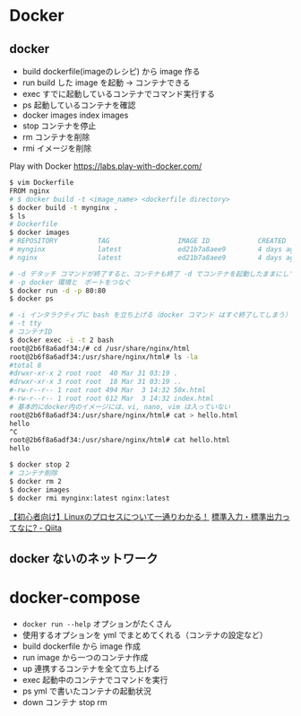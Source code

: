 # Docker
## docker
- build
dockerfile(imageのレシピ) から image 作る
- run
build した image を起動 -> コンテナできる
- exec
すでに起動しているコンテナでコマンド実行する
- ps
起動しているコンテナを確認
- docker images
index images
- stop
コンテナを停止
- rm
コンテナを削除
- rmi
イメージを削除

Play with Docker
https://labs.play-with-docker.com/
```bash
$ vim Dockerfile
FROM nginx
# $ docker build -t <image_name> <dockerfile directory>
$ docker build -t mynginx .
$ ls
# Dockerfile
$ docker images
# REPOSITORY          TAG                 IMAGE ID            CREATED             SIZE
# mynginx             latest              ed21b7a8aee9        4 days ago          127MB
# nginx               latest              ed21b7a8aee9        4 days ago          127MB

# -d デタッチ コマンドが終了すると、コンテナも終了 -d でコンテナを起動したままにしておく
# -p docker 環境と　ポートをつなぐ
$ docker run -d -p 80:80
$ docker ps

# -i インタラクティブに bash を立ち上げる（docker コマンド はすぐ終了してしまう）標準入力STDINをopenにしておく
# -t tty
# コンテナID
$ docker exec -i -t 2 bash
root@2b6f8a6adf34:/# cd /usr/share/nginx/html
root@2b6f8a6adf34:/usr/share/nginx/html# ls -la
#total 8
#drwxr-xr-x 2 root root  40 Mar 31 03:19 .
#drwxr-xr-x 3 root root  18 Mar 31 03:19 ..
#-rw-r--r-- 1 root root 494 Mar  3 14:32 50x.html
#-rw-r--r-- 1 root root 612 Mar  3 14:32 index.html
# 基本的にdocker内のイメージには、vi, nano, vim は入っていない
root@2b6f8a6adf34:/usr/share/nginx/html# cat > hello.html
hello
^C
root@2b6f8a6adf34:/usr/share/nginx/html# cat hello.html
hello

$ docker stop 2
# コンテナ削除
$ docker rm 2
$ docker images
$ docker rmi mynginx:latest nginx:latest
```

[【初心者向け】Linuxのプロセスについて一通りわかる！](https://eng-entrance.com/linux-process)
[標準入力・標準出力ってなに? - Qiita](https://qiita.com/angel_p_57/items/03582181e9f7a69f8168)
## docker ないのネットワーク

# docker-compose
- `docker run --help` オプションがたくさん
- 使用するオプションを yml でまとめてくれる（コンテナの設定など）
- build
dockerfile から image 作成
- run
image から一つのコンテナ作成
- up
連携するコンテナを全て立ち上げる
- exec
起動中のコンテナでコマンドを実行
- ps
yml で書いたコンテナの起動状況
- down
コンテナ stop rm

